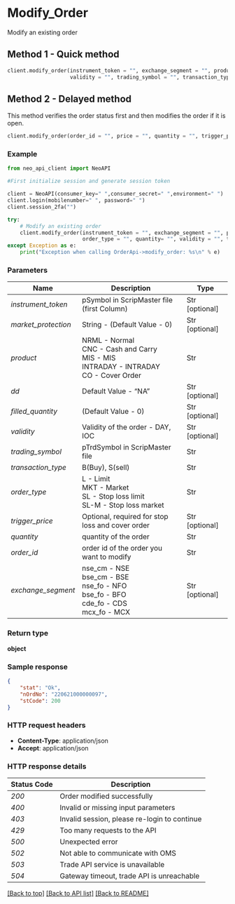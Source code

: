 # **Modify_Order**

Modify an existing order

## **Method 1 - Quick method**

```python
client.modify_order(instrument_token = "", exchange_segment = "", product = "", price = "", order_type = "", quantity= "",
                    validity = "", trading_symbol = "", transaction_type = "", order_id = "")
```

## **Method 2 - Delayed method**

This method verifies the order status first and then modifies the order if it is open.

```python
client.modify_order(order_id = "", price = "", quantity = "", trigger_price = "", validity = "", order_type = "", amo = "")
```

### Example

```python
from neo_api_client import NeoAPI

#First initialize session and generate session token

client = NeoAPI(consumer_key=" ",consumer_secret=" ",environment=" ")
client.login(mobilenumber=" ", password=" ")
client.session_2fa("")

try:
    # Modify an existing order
    client.modify_order(instrument_token = "", exchange_segment = "", product = "", price = "",
                        order_type = "", quantity= "", validity = "", trading_symbol = "",transaction_type = "", order_id = "", amo = "")
except Exception as e:
    print("Exception when calling OrderApi->modify_order: %s\n" % e)

```

### Parameters

| Name                | Description                                                                                       | Type           |
| ------------------- | ------------------------------------------------------------------------------------------------- | -------------- |
| _instrument_token_  | pSymbol in ScripMaster file (first Column)                                                        | Str [optional] |
| _market_protection_ | String - (Default Value - 0)                                                                      | Str [optional] |
| _product_           | NRML - Normal<br/>CNC - Cash and Carry<br/>MIS - MIS<br/>INTRADAY - INTRADAY<br/>CO - Cover Order | Str            |
| _dd_                | Default Value - “NA”                                                                              | Str [optional] |
| _filled_quantity_   | (Default Value - 0)                                                                               | Str [optional] |
| _validity_          | Validity of the order - DAY, IOC                                                                  | Str [optional] |
| _trading_symbol_    | pTrdSymbol in ScripMaster file                                                                    | Str            |
| _transaction_type_  | B(Buy), S(sell)                                                                                   | Str            |
| _order_type_        | L - Limit<br/>MKT - Market<br/>SL - Stop loss limit<br/>SL-M - Stop loss market                   | Str            |
| _trigger_price_     | Optional, required for stop loss and cover order                                                  | Str [optional] |
| _quantity_          | quantity of the order                                                                             | Str            |
| _order_id_          | order id of the order you want to modify                                                          | Str            |
| _exchange_segment_  | nse_cm - NSE<br/>bse_cm - BSE<br/>nse_fo - NFO<br/>bse_fo - BFO<br/>cde_fo - CDS<br/>mcx_fo - MCX | Str [optional] |

### Return type

**object**

### Sample response

```json
{
	"stat": "Ok",
	"nOrdNo": "220621000000097",
	"stCode": 200
}
```

### HTTP request headers

-   **Content-Type**: application/json
-   **Accept**: application/json

### HTTP response details

| Status Code | Description                                  |
| ----------- | -------------------------------------------- |
| _200_       | Order modified successfully                  |
| _400_       | Invalid or missing input parameters          |
| _403_       | Invalid session, please re-login to continue |
| _429_       | Too many requests to the API                 |
| _500_       | Unexpected error                             |
| _502_       | Not able to communicate with OMS             |
| _503_       | Trade API service is unavailable             |
| _504_       | Gateway timeout, trade API is unreachable    |

[[Back to top]](#) [[Back to API list]](../README.md#documentation-for-api-endpoints) [[Back to README]](../README.md)
